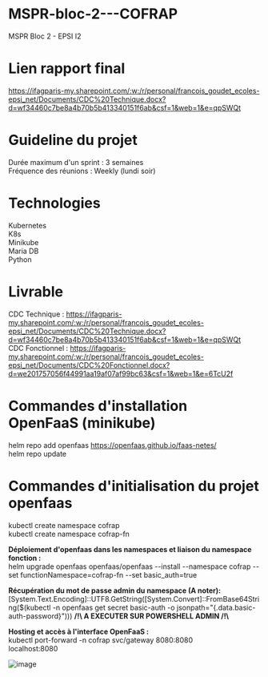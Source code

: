 # MSPR-bloc-2---COFRAP
MSPR Bloc 2 - EPSI I2

# Lien rapport final
https://ifagparis-my.sharepoint.com/:w:/r/personal/francois_goudet_ecoles-epsi_net/Documents/CDC%20Technique.docx?d=wf34460c7be8a4b70b5b413340151f6ab&csf=1&web=1&e=qpSWQt

# Guideline du projet
Durée maximum d'un sprint : 3 semaines<br>
Fréquence des réunions : Weekly (lundi soir)


# Technologies
Kubernetes<br>
K8s<br>
Minikube<br>
Maria DB<br>
Python

# Livrable
CDC Technique : https://ifagparis-my.sharepoint.com/:w:/r/personal/francois_goudet_ecoles-epsi_net/Documents/CDC%20Technique.docx?d=wf34460c7be8a4b70b5b413340151f6ab&csf=1&web=1&e=qpSWQt<br>
CDC Fonctionnel : https://ifagparis-my.sharepoint.com/:w:/r/personal/francois_goudet_ecoles-epsi_net/Documents/CDC%20Fonctionnel.docx?d=we201757056f44991aa19af07af99bc63&csf=1&web=1&e=6TcU2f


# Commandes d'installation OpenFaaS (minikube)

helm repo add openfaas https://openfaas.github.io/faas-netes/ <br>
helm repo update

# Commandes d'initialisation du projet openfaas

kubectl create namespace cofrap  <br>
kubectl create namespace cofrap-fn<br>

<b>Déploiement d'openfaas dans les namespaces et liaison du namespace fonction :</b> <br>
helm upgrade openfaas openfaas/openfaas --install --namespace cofrap --set functionNamespace=cofrap-fn --set basic_auth=true <br>

<b>Récupération du mot de passe admin du namespace (A noter): </b><br>
[System.Text.Encoding]::UTF8.GetString([System.Convert]::FromBase64String($(kubectl -n openfaas get secret basic-auth -o jsonpath="{.data.basic-auth-password}")))         <b>/!\ A EXECUTER SUR POWERSHELL ADMIN /!\ </b><br>

<b>Hosting et accès à l'interface OpenFaaS : </b> <br>
kubectl port-forward -n cofrap svc/gateway 8080:8080  <br>
localhost:8080  <br>

![image](https://github.com/user-attachments/assets/2139bc47-c47c-4fba-a3e0-eef12ffa2a1c)
